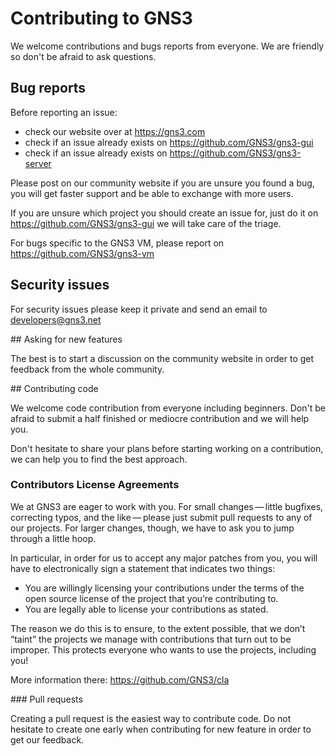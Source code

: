 # Contributing to GNS3

We welcome contributions and bugs reports from everyone.
We are friendly so don't be afraid to ask questions.

## Bug reports

Before reporting an issue:
* check our website over at https://gns3.com
* check if an issue already exists on https://github.com/GNS3/gns3-gui
* check if an issue already exists on https://github.com/GNS3/gns3-server

Please post on our community website if you are unsure you found a bug,
you will get faster support and be able to exchange with more users.

If you are unsure which project you should create an issue for, just do 
it on https://github.com/GNS3/gns3-gui we will take care of the triage.

For bugs specific to the GNS3 VM, please report on https://github.com/GNS3/gns3-vm

## Security issues

For security issues please keep it private and send an email to developers@gns3.net

## Asking for new features

The best is to start a discussion on the community website in order to get feedback
from the whole community.


## Contributing code

We welcome code contribution from everyone including beginners.
Don't be afraid to submit a half finished or mediocre contribution and we will help you.

Don't hesitate to share your plans before starting working on a contribution, we can help
you to find the best approach.

### Contributors License Agreements

We at GNS3 are eager to work with you. For small changes — little bugfixes, correcting typos, and the like — please just submit pull requests to any of our projects. For larger changes, though, we have to ask you to jump through a little hoop.

In particular, in order for us to accept any major patches from you, you will have to electronically sign a statement that indicates two things:

- You are willingly licensing your contributions under the terms of the open source license of the project that you’re contributing to.
- You are legally able to license your contributions as stated.

The reason we do this is to ensure, to the extent possible, that we don’t “taint” the projects we manage with contributions that turn out to be improper. This protects everyone who wants to use the projects, including you!

More information there: https://github.com/GNS3/cla

### Pull requests

Creating a pull request is the easiest way to contribute code. Do not hesitate to create one early when  contributing for new feature in order to get our feedback.

